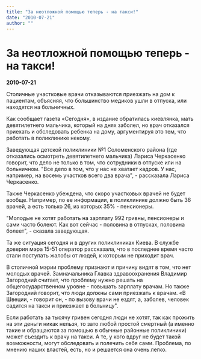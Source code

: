 ```yaml
---
title: "За неотложной помощью теперь - на такси!"
date: "2010-07-21"
author: ""
---
```


# За неотложной помощью теперь - на такси!

**2010-07-21** 

Столичные участковые врачи отказываются приезжать на дом к пациентам, объясняя, что большинство медиков ушли в отпуска, или находятся на больничных.

Как сообщает газета «Сегодня», в издание обратилась киевлянка, мать девятилетнего мальчика, который на днях заболел, но врач отказался приехать и обследовать ребенка на дому, аргументируя это тем, что работать в поликлинике некому.

Заведующая детской поликлиники №1 Соломенского района (где отказались осмотреть девятилетнего мальчика) Лариса Черкасенко говорит, что дело не только в том, что сотрудники в отпуске или на больничном. "Все дело в том, что у нас не хватает кадров. У нас, например, на восемь участков всего два врача", - рассказала Лариса Черкасенко.

Также Черкасенко убеждена, что скоро участковых врачей не будет вообще. Например, по ее информации, в поликлинике должно быть 36 врачей, а есть только 26, из которых 35% - пенсионеры.

"Молодые не хотят работать на зарплату 992 гривны, пенсионеры и сами часто болеют. Как вот сейчас - половина в отпусках, половина болеет", - сказала заведующая.

Та же ситуация сегодня и в других поликлиниках Киева. В службе доверия мэра 15-51 оператор рассказала, что в последнее время часто стали поступать жалобы от людей, к которым не приходит врач.

В столичной мэрии проблему признают и причину видят в том, что нет молодых врачей. Замначальника Главка здравоохранения Владимир Загородний считает, что проблему нужно решать на общегосударственном уровне - повышать зарплату врачам. Но также Загородний говорит, что люди должны сами приезжать к врачам. «В Швеции, - говорит он, - по вызову врачи не ездят, а, заболев, человек садится на такси и приезжает в больницу".

Если работать за тысячу гривен сегодня люди не хотят, так как прожить на эти деньги никак нельзя, то зато любой простой смертный (а именно такие и обращаются за помощью в обычные районные поликлиники) может съездить к врачу на такси. А те, у кого вдруг не будет такой возможности, могут обследовать и полечить себя сами. Проблема, по мнению наших властей, есть, но и решается она очень легко.